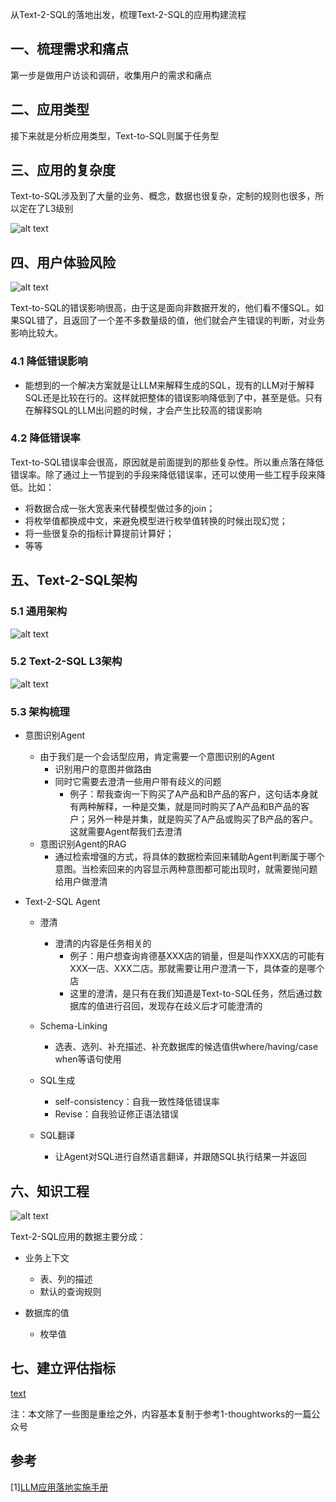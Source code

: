 
从Text-2-SQL的落地出发，梳理Text-2-SQL的应用构建流程

## 一、梳理需求和痛点

第一步是做用户访谈和调研，收集用户的需求和痛点

## 二、应用类型

接下来就是分析应用类型，Text-to-SQL则属于任务型

## 三、应用的复杂度
Text-to-SQL涉及到了大量的业务、概念，数据也很复杂，定制的规则也很多，所以定在了L3级别

![alt text](assest/LLM应用落地指南/15.png)

## 四、用户体验风险
![alt text](assest/LLM应用落地指南/16.png)

Text-to-SQL的错误影响很高，由于这是面向非数据开发的，他们看不懂SQL。如果SQL错了，且返回了一个差不多数量级的值，他们就会产生错误的判断，对业务影响比较大。

### 4.1 降低错误影响

- 能想到的一个解决方案就是让LLM来解释生成的SQL，现有的LLM对于解释SQL还是比较在行的。这样就把整体的错误影响降低到了中，甚至是低。只有在解释SQL的LLM出问题的时候，才会产生比较高的错误影响

### 4.2 降低错误率

Text-to-SQL错误率会很高，原因就是前面提到的那些复杂性。所以重点落在降低错误率。除了通过上一节提到的手段来降低错误率，还可以使用一些工程手段来降低。比如：
- 将数据合成一张大宽表来代替模型做过多的join；
- 将枚举值都换成中文，来避免模型进行枚举值转换的时候出现幻觉；
- 将一些很复杂的指标计算提前计算好；
- 等等

## 五、Text-2-SQL架构

### 5.1 通用架构

![alt text](assest/LLM应用落地指南/17.png)

### 5.2 Text-2-SQL L3架构

![alt text](assest/LLM应用落地指南/18.png)

### 5.3  架构梳理

- 意图识别Agent
  - 由于我们是一个会话型应用，肯定需要一个意图识别的Agent
    - 识别用户的意图并做路由
    - 同时它需要去澄清一些用户带有歧义的问题
      - 例子：帮我查询一下购买了A产品和B产品的客户，这句话本身就有两种解释，一种是交集，就是同时购买了A产品和B产品的客户；另外一种是并集，就是购买了A产品或购买了B产品的客户。这就需要Agent帮我们去澄清
  - 意图识别Agent的RAG
    - 通过检索增强的方式，将具体的数据检索回来辅助Agent判断属于哪个意图。当检索回来的内容显示两种意图都可能出现时，就需要抛问题给用户做澄清

- Text-2-SQL Agent
  - 澄清
    - 澄清的内容是任务相关的
      - 例子：用户想查询肯德基XXX店的销量，但是叫作XXX店的可能有XXX一店、XXX二店。那就需要让用户澄清一下，具体查的是哪个店
      - 这里的澄清，是只有在我们知道是Text-to-SQL任务，然后通过数据库的值进行召回，发现存在歧义后才可能澄清的

  - Schema-Linking
    - 选表、选列、补充描述、补充数据库的候选值供where/having/case when等语句使用

  - SQL生成
    - self-consistency：自我一致性降低错误率
    - Revise：自我验证修正语法错误

  - SQL翻译
    - 让Agent对SQL进行自然语言翻译，并跟随SQL执行结果一并返回
## 六、知识工程

![alt text](assest/LLM应用落地指南/19.png)

Text-2-SQL应用的数据主要分成：

- 业务上下文
  - 表、列的描述
  - 默认的查询规则

- 数据库的值
  - 枚举值
## 七、建立评估指标

[text](LLM应用落地之Text-2-SQL（三）.md)

注：本文除了一些图是重绘之外，内容基本复制于参考1-thoughtworks的一篇公众号

## 参考

[1][LLM应用落地实施手册](https://mp.weixin.qq.com/s/t-uYwd9NOxJIAIMAYWEqhg)

